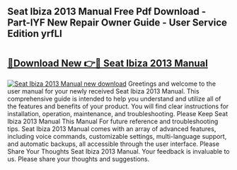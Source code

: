 ## Seat Ibiza 2013 Manual Free Pdf Download - Part-lYF New Repair Owner Guide - User Service Edition yrfLl

# <h2><a href="http://cf2569.oget.top/?id=Seat+Ibiza+2013+Manual">🔗Download New 👉🔴 Seat Ibiza 2013 Manual</a></h2>

[![Seat Ibiza 2013 Manual new download](https://i.imgur.com/5g1atiW.png)](http://cf2569.oget.top/?id=Seat+Ibiza+2013+Manual)
Greetings and welcome to the user manual for your newly received Seat Ibiza 2013 Manual. This comprehensive guide is intended to help you understand and utilize all of the features and benefits of your product. You will find clear instructions for installation, operation, maintenance, and troubleshooting. Please Keep Seat Ibiza 2013 Manual This Manual For future reference and troubleshooting tips. Seat Ibiza 2013 Manual comes with an array of advanced features, including voice commands, customizable settings, multi-language support, and automatic backups, all accessible through the user interface. Please Share Your Thoughts Seat Ibiza 2013 Manual. Your feedback is invaluable to us. Please share your thoughts and suggestions.
